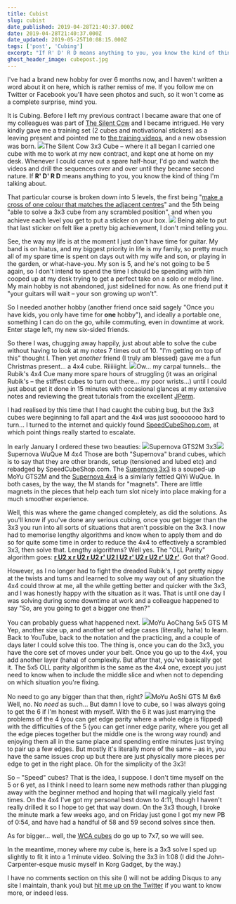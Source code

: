 ```yaml
---
title: Cubist
slug: cubist
date_published: 2019-04-28T21:40:37.000Z
date: 2019-04-28T21:40:37.000Z
date_updated: 2019-05-25T10:08:15.000Z
tags: ['post', 'Cubing']
excerpt: "If R' D' R D means anything to you, you know the kind of thing I'm talking about."
ghost_header_image: cubepost.jpg
---
```


I've had a brand new hobby for over 6 months now, and I haven't written a word about it on here, which is rather remiss of me. If you follow me on Twitter or Facebook you'll have seen photos and such, so it won't come as a complete surprise, mind you.

It is Cubing. Before I left my previous contract I became aware that one of my colleagues was part of [The Silent Cow](http://silentcow.uk) and I became intrigued. He very kindly gave me a training set (2 cubes and motivational stickers) as a leaving present and pointed me to [the training videos](https://www.youtube.com/watch?v=kl72knRVw5w&amp;t=8s), and a new obsession was born.
![](/public/images/2019/04/sc_3x3.jpg)The Silent Cow 3x3 Cube – where it all began
I carried one cube with me to work at my new contract, and kept one at home on my desk. Whenever I could carve out a spare half-hour, I'd go and watch the videos and drill the sequences over and over until they became second nature. If **R' D' R D** means anything to you, you know the kind of thing I'm talking about.

That particular course is broken down into 5 levels, the first being "[make a cross of one colour that matches the adjacent centres](/public/images/2019/04/cross.png)" and the 5th being "able to solve a 3x3 cube from any scrambled position", and when you achieve each level you get to put a sticker on your box.
![](/public/images/2019/04/level5.jpg)
Being able to put that last sticker on felt like a pretty big achievement, I don't mind telling you.

See, the way my life is at the moment I just don't have time for guitar. My band is on hiatus, and my biggest priority in life is my family, so pretty much all of my spare time is spent on days out with my wife and son, or playing in the garden, or what-have-you. My son is 5, and he's not going to be 5 again, so I don't intend to spend the time I should be spending with him cooped up at my desk trying to get a perfect take on a solo or melody line. My main hobby is not abandoned, just sidelined for now. As one friend put it "your guitars will wait – your son growing up won't".

So I needed another hobby (another friend once said sagely "Once you have kids, you only have time for **one** hobby"), and ideally a portable one, something I can do on the go, while commuting, even in downtime at work. Enter stage left, my new six-sided friends.

So there I was, chugging away happily, just about able to solve the cube without having to look at my notes 7 times out of 10. "I'm getting on top of this" thought I. Then yet *another* friend (I truly am blessed) gave me a fun Christmas present... a 4x4 cube. Riiiiiight.
![](/public/images/2019/04/rubik_4x4.jpg)Ow... my carpal tunnels... the Rubik's 4x4
Cue many more spare hours of struggling (it was an original Rubik's – the stiffest cubes to turn out there... my poor wrists...) until I could just about get it done in 15 minutes with occasional glances at my extensive notes and reviewing the great tutorials from the excellent [JPerm](https://www.youtube.com/JPerm).

I had realised by this time that I had caught the cubing bug, but the 3x3 cubes were beginning to fall apart and the 4x4 was just soooooooo hard to turn... I turned to the internet and quickly found [SpeedCubeShop.com](www.speedcubeshop.com), at which point things really started to escalate.

In early January I ordered these two beauties:
![](/public/images/2019/04/3x3.jpg)Supernova GTS2M 3x3![](/public/images/2019/04/4x4.jpg)Supernova WuQue M 4x4
Those are both "Supernova" brand cubes, which is to say that they are other brands, setup (tensioned and lubed etc) and rebadged by SpeedCubeShop.com. The [Supernova 3x3](https://speedcubeshop.com/collections/supernova-magnetic/products/supernova-gts2-m-3x3) is a souped-up MoYu GTS2M and the [Supernova 4x4](https://speedcubeshop.com/collections/supernova-magnetic/products/supernova-wuque-m-4x4) is a similarly fettled QiYi WuQue. In both cases, by the way, the M stands for "magnets". There are little magnets in the pieces that help each turn slot nicely into place making for a much smoother experience.

Well, this was where the game changed completely, as did the solutions. As you'll know if you've done any serious cubing, once you get bigger than the 3x3 you run into all sorts of situations that aren't possible on the 3x3. I now had to memorise lengthy algorithms and know when to apply them and do so for quite some time in order to reduce the 4x4 to effectively a scrambled 3x3, then solve that. Lengthy algorithms? Well yes. The "OLL Parity" algorithm goes: **[r U2 x r U2 r U2 r' U2 l U2 r' U2 r U2 r' U2 r’](https://youtu.be/KWOZHbDdOeo?t=502)**. Got that? Good.

However, as I no longer had to fight the dreaded Rubik's, I got pretty nippy at the twists and turns and learned to solve my way out of any situation the 4x4 could throw at me, all the while getting better and quicker with the 3x3, and I was honestly happy with the situation as it was. That is until one day I was solving during some downtime at work and a colleague happened to say "So, are you going to get a bigger one then?"

You can probably guess what happened next.
![](/public/images/2019/04/5x5.jpg)MoYu AoChang 5x5 GTS M
Yep, another size up, and another set of edge cases (literally, haha) to learn. Back to YouTube, back to the notation and the practicing, and a couple of days later I could solve this too. The thing is, once you can do the 3x3, you have the core set of moves under your belt. Once you go up to the 4x4, you add another layer (haha) of complexity. But after that, you've basically got it. The 5x5 OLL parity algorithm is the same as the 4x4 one, except you just need to know when to include the middle slice and when not to depending on which situation you're fixing.

No need to go any bigger than that then, right?
![](/public/images/2019/04/6x6.jpg)MoYu AoShi GTS M 6x6
Well, no. No *need* as such... But damn I love to cube, so I was always going to get the 6 if I'm honest with myself. With the 6 it was just marrying the problems of the 4 (you can get edge parity where a whole edge is flipped) with the difficulties of the 5 (you can get inner edge parity, where you get all the edge pieces together but the middle one is the wrong way round) and enjoying them all in the same place and spending entire minutes just trying to pair up a few edges. But mostly it's literally more of the same – as in, you have the same issues crop up but there are just physically more pieces per edge to get in the right place. Oh for the simplicity of the 3x3!

So – "Speed" cubes? That is the idea, I suppose. I don't time myself on the 5 or 6 yet, as I think I need to learn some new methods rather than plugging away with the beginner method and hoping that will magically yield fast times. On the 4x4 I've got my personal best down to 4:11, though I haven't really drilled it so I hope to get that way down. On the 3x3 though, I broke the minute mark a few weeks ago, and on Friday just gone I got my new PB of 0:54, and have had a handful of 58 and 59 second solves since then.

As for bigger... well, the [WCA cubes](https://en.wikipedia.org/wiki/World_Cube_Association) do go up to 7x7, so we will see.

In the meantime, money where my cube is, here is a 3x3 solve I sped up slightly to fit it into a 1 minute video.
Solving the 3x3 in 1:08
(I did the John-Carpenter-esque music myself in Korg Gadget, by the way.)

I have no comments section on this site (I will not be adding Disqus to any site I maintain, thank you) but [hit me up on the Twitter](https://twitter.com/axemonkey) if you want to know more, or indeed less.
